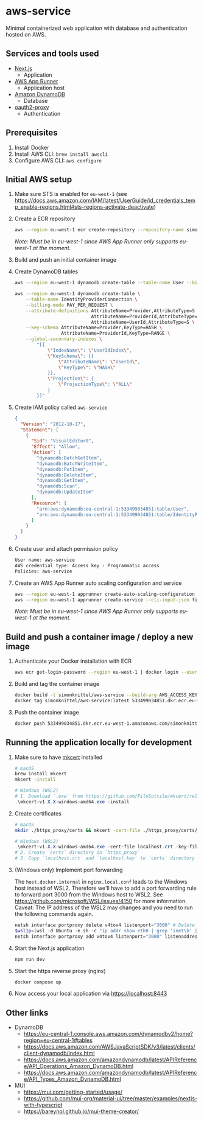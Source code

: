 # aws-service

Minimal containerized web application with database and authentication hosted on AWS.

## Services and tools used

- [Next.js](https://nextjs.org/)
  - Application
- [AWS App Runner](https://aws.amazon.com/de/apprunner/)
  - Application host
- [Amazon DynamoDB](https://aws.amazon.com/de/dynamodb/)
  - Database
- [oauth2-proxy](https://oauth2-proxy.github.io/oauth2-proxy/)
  - Authentication

## Prerequisites

1. Install Docker
2. Install AWS CLI: `brew install awscli`
3. Configure AWS CLI: `aws configure`

## Initial AWS setup

1. Make sure STS is enabled for `eu-west-1` (see <https://docs.aws.amazon.com/IAM/latest/UserGuide/id_credentials_temp_enable-regions.html#sts-regions-activate-deactivate>)

2. Create a ECR repository

   ```sh
   aws --region eu-west-1 ecr create-repository --repository-name simonknittel/aws-service --image-scanning-configuration scanOnPush=true --region eu-west-1
   ```

   _Note: Must be in eu-west-1 since AWS App Runner only supports eu-west-1 at the moment._

3. Build and push an initial container image

4. Create DynamoDB tables

   ```sh
   aws --region eu-west-1 dynamodb create-table --table-name User --billing-mode PAY_PER_REQUEST --attribute-definitions AttributeName=Id,AttributeType=S --key-schema AttributeName=Id,KeyType=HASH

   aws --region eu-west-1 dynamodb create-table \
       --table-name IdentityProviderConnection \
       --billing-mode PAY_PER_REQUEST \
       --attribute-definitions AttributeName=Provider,AttributeType=S \
                               AttributeName=ProviderId,AttributeType=S \
                               AttributeName=UserId,AttributeType=S \
       --key-schema AttributeName=Provider,KeyType=HASH \
                    AttributeName=ProviderId,KeyType=RANGE \
       --global-secondary-indexes \
           "[{
               \"IndexName\": \"UserIdIndex\",
               \"KeySchema\": [{
                   \"AttributeName\": \"UserId\",
                   \"KeyType\": \"HASH\"
               }],
               \"Projection\": {
                   \"ProjectionType\": \"ALL\"
               }
           }]"
   ```

5. Create IAM policy called `aws-service`

   ```json
   {
     "Version": "2012-10-17",
     "Statement": [
       {
         "Sid": "VisualEditor0",
         "Effect": "Allow",
         "Action": [
           "dynamodb:BatchGetItem",
           "dynamodb:BatchWriteItem",
           "dynamodb:PutItem",
           "dynamodb:DeleteItem",
           "dynamodb:GetItem",
           "dynamodb:Scan",
           "dynamodb:UpdateItem"
         ],
         "Resource": [
           "arn:aws:dynamodb:eu-central-1:533499034851:table/User",
           "arn:aws:dynamodb:eu-central-1:533499034851:table/IdentityProviderConnection"
         ]
       }
     ]
   }
   ```

6. Create user and attach permission policy

   ```txt
   User name: aws-service
   AWS credential type: Access key - Programmatic access
   Policies: aws-service
   ```

7. Create an AWS App Runner auto scaling configuration and service

   ```sh
   aws --region eu-west-1 apprunner create-auto-scaling-configuration --cli-input-json file://aws/create-auto-scaling-configuration.json
   aws --region eu-west-1 apprunner create-service --cli-input-json file://aws/create-service.json
   ```

   _Note: Must be in eu-west-1 since AWS App Runner only supports eu-west-1 at the moment._

## Build and push a container image / deploy a new image

1. Authenticate your Docker installation with ECR

   ```sh
   aws ecr get-login-password --region eu-west-1 | docker login --username AWS --password-stdin 533499034851.dkr.ecr.eu-west-1.amazonaws.com
   ```

2. Build and tag the container image

   ```sh
   docker build -t simonknittel/aws-service --build-arg AWS_ACCESS_KEY_ID= --build-arg AWS_SECRET_ACCESS_KEY= ./app
   docker tag simonknittel/aws-service:latest 533499034851.dkr.ecr.eu-west-1.amazonaws.com/simonknittel/aws-service:latest
   ```

3. Push the container image

   ```sh
   docker push 533499034851.dkr.ecr.eu-west-1.amazonaws.com/simonknittel/aws-service:latest
   ```

## Running the application locally for development

1. Make sure to have [mkcert](https://github.com/FiloSottile/mkcert) installed

   ```sh
   # macOS
   brew install mkcert
   mkcert -install
   ```

   ```powershell
   # Windows (WSL2)
   # 1. Download `.exe` from https://github.com/FiloSottile/mkcert/releases
   .\mkcert-v1.X.X-windows-amd64.exe -install
   ```

2. Create certificates

   ```sh
   # macOS
   mkdir ./https_proxy/certs && mkcert -cert-file ./https_proxy/certs/localhost.crt -key-file ./https_proxy/certs/localhost.key localhost
   ```

   ```powershell
   # Windows (WSL2)
   .\mkcert-v1.X.X-windows-amd64.exe -cert-file localhost.crt -key-file localhost.key localhost
   # 2. Create `certs` directory in `https_proxy`
   # 3. Copy `localhost.crt` and `localhost.key` to `certs` directory
   ```

3. (Windows only) Implement port forwarding

   The `host.docker.internal` in `nginx.local.conf` leads to the Windows host instead of WSL2. Therefore we'll have to add a port forwarding rule to forward port 3000 from the Windows host to WSL2. See <https://github.com/microsoft/WSL/issues/4150> for more information. Caveat: The IP address of the WSL2 may changes and you need to run the following commands again.

   ```powershell
   netsh interface portproxy delete v4tov4 listenport="3000" # Delete any existing port 3000 forwarding
   $wslIp=(wsl -d Ubuntu -e sh -c "ip addr show eth0 | grep 'inet\b' | awk '{print `$2}' | cut -d/ -f1") # Get the private IP of the WSL2 instance
   netsh interface portproxy add v4tov4 listenport="3000" listenaddress="127.0.0.1" connectaddress="$wslIp" connectport="3000" # Create new port forwarding rule
   ```

4. Start the Next.js application

   ```sh
   npm run dev
   ```

5. Start the https reverse proxy (nginx)

   ```sh
   docker compose up
   ```

6. Now access your local application via <https://localhost:8443>

## Other links

- DynamoDB
  - <https://eu-central-1.console.aws.amazon.com/dynamodbv2/home?region=eu-central-1#tables>
  - <https://docs.aws.amazon.com/AWSJavaScriptSDK/v3/latest/clients/client-dynamodb/index.html>
  - <https://docs.aws.amazon.com/amazondynamodb/latest/APIReference/API_Operations_Amazon_DynamoDB.html>
  - <https://docs.aws.amazon.com/amazondynamodb/latest/APIReference/API_Types_Amazon_DynamoDB.html>
- MUI
  - <https://mui.com/getting-started/usage/>
  - <https://github.com/mui-org/material-ui/tree/master/examples/nextjs-with-typescript>
  - <https://bareynol.github.io/mui-theme-creator/>
